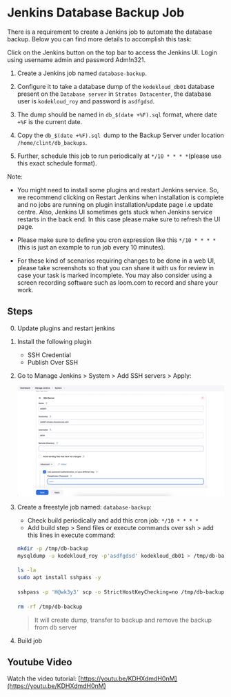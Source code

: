 # Jenkins Database Backup Job

There is a requirement to create a Jenkins job to automate the database backup. Below you can find more details to accomplish this task:

Click on the Jenkins button on the top bar to access the Jenkins UI. Login using username admin and password Adm!n321.

1. Create a Jenkins job named `database-backup`.

2. Configure it to take a database dump of the `kodekloud_db01` database present on the `Database server` in `Stratos Datacenter`, the database user is `kodekloud_roy` and password is `asdfgdsd`.

3. The dump should be named in `db_$(date +%F).sql` format, where date `+%F` is the current date.

4. Copy the `db_$(date +%F).sql `dump to the Backup Server under location `/home/clint/db_backups`.

5. Further, schedule this job to run periodically at `*/10 * * * *`(please use this exact schedule format).

Note:

- You might need to install some plugins and restart Jenkins service. So, we recommend clicking on Restart Jenkins when installation is complete and no jobs are running on plugin installation/update page i.e update centre. Also, Jenkins UI sometimes gets stuck when Jenkins service restarts in the back end. In this case please make sure to refresh the UI page.

- Please make sure to define you cron expression like this `*/10 * * * *` (this is just an example to run job every 10 minutes).

- For these kind of scenarios requiring changes to be done in a web UI, please take screenshots so that you can share it with us for review in case your task is marked incomplete. You may also consider using a screen recording software such as loom.com to record and share your work.

## Steps

0. Update plugins and restart jenkins
1. Install the following plugin
    - SSH Credential
    - Publish Over SSH
2. Go to Manage Jenkins > System > Add SSH servers > Apply:

    ![ssh-servers](../screenshots/jenkins-add-ssh-servers.png)

3. Create a freestyle job named: `database-backup`:

    - Check build periodically and add this cron job: `*/10 * * * *`
    - Add build step > Send files or execute commands over ssh > add this lines in execute command:

    ```sh
    mkdir -p /tmp/db-backup
    mysqldump -u kodekloud_roy -p'asdfgdsd' kodekloud_db01 > /tmp/db-backup/db_$(date +%F).sql

    ls -la
    sudo apt install sshpass -y

    sshpass -p 'H@wk3y3' scp -o StrictHostKeyChecking=no /tmp/db-backup/*.sql clint@stbkp01:/home/clint/db_backups

    rm -rf /tmp/db-backup
    ```

    > It will create dump, transfer to backup and remove the backup from db server

4. Build job

## Youtube Video

Watch the video tutorial: [https://youtu.be/KDHXdmdH0nM](https://youtu.be/KDHXdmdH0nM)
